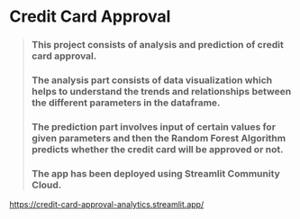 # Credit Card Approval
> ### This project consists of analysis and prediction of credit card approval.
> ### The analysis part consists of data visualization which helps to understand the trends and relationships between the different parameters in the dataframe.
> ### The prediction part involves input of certain values for given parameters and then the Random Forest Algorithm predicts whether the credit card will be approved or not.
> ### The app has been deployed using Streamlit Community Cloud.
https://credit-card-approval-analytics.streamlit.app/
